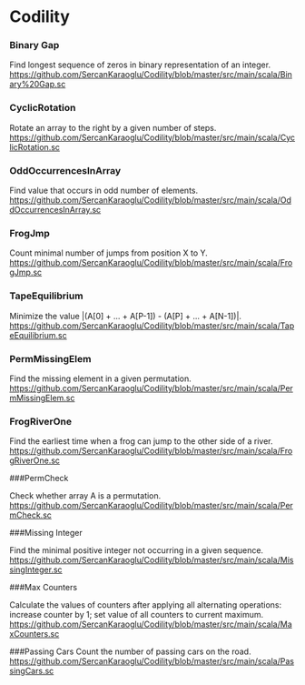 # Codility

### Binary Gap

Find longest sequence of zeros in binary representation of an integer.
https://github.com/SercanKaraoglu/Codility/blob/master/src/main/scala/Binary%20Gap.sc

### CyclicRotation

Rotate an array to the right by a given number of steps.
https://github.com/SercanKaraoglu/Codility/blob/master/src/main/scala/CyclicRotation.sc

### OddOccurrencesInArray

Find value that occurs in odd number of elements.
https://github.com/SercanKaraoglu/Codility/blob/master/src/main/scala/OddOccurrencesInArray.sc

### FrogJmp

Count minimal number of jumps from position X to Y.
https://github.com/SercanKaraoglu/Codility/blob/master/src/main/scala/FrogJmp.sc

### TapeEquilibrium

Minimize the value |(A[0] + ... + A[P-1]) - (A[P] + ... + A[N-1])|.
https://github.com/SercanKaraoglu/Codility/blob/master/src/main/scala/TapeEquilibrium.sc

###  PermMissingElem

Find the missing element in a given permutation.
https://github.com/SercanKaraoglu/Codility/blob/master/src/main/scala/PermMissingElem.sc

### FrogRiverOne

Find the earliest time when a frog can jump to the other side of a river.
https://github.com/SercanKaraoglu/Codility/blob/master/src/main/scala/FrogRiverOne.sc

###PermCheck

Check whether array A is a permutation.
https://github.com/SercanKaraoglu/Codility/blob/master/src/main/scala/PermCheck.sc

###Missing Integer

Find the minimal positive integer not occurring in a given sequence.
https://github.com/SercanKaraoglu/Codility/blob/master/src/main/scala/MissingInteger.sc

###Max Counters

Calculate the values of counters after applying all alternating operations: increase counter by 1; set value of all counters to current maximum.
https://github.com/SercanKaraoglu/Codility/blob/master/src/main/scala/MaxCounters.sc

###Passing Cars
Count the number of passing cars on the road.
https://github.com/SercanKaraoglu/Codility/blob/master/src/main/scala/PassingCars.sc